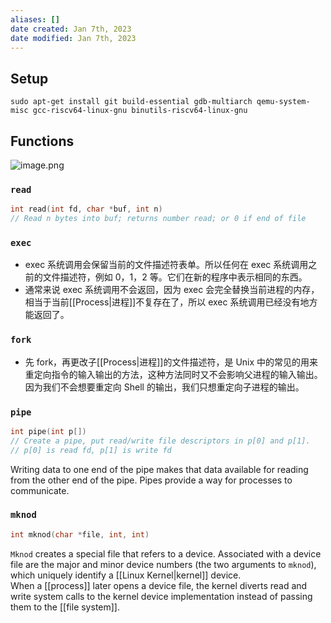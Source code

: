 ```yaml
---
aliases: []
date created: Jan 7th, 2023
date modified: Jan 7th, 2023
---
```


## Setup
```
sudo apt-get install git build-essential gdb-multiarch qemu-system-misc gcc-riscv64-linux-gnu binutils-riscv64-linux-gnu
```

## Functions
![image.png](https://img.ynchen.me/2023/01/f8061c2e7082d11eb43cba66b8d9a126.webp)

### `read`
```c
int read(int fd, char *buf, int n)
// Read n bytes into buf; returns number read; or 0 if end of file
```

### `exec`
- exec 系统调用会保留当前的文件描述符表单。所以任何在 exec 系统调用之前的文件描述符，例如 0，1，2 等。它们在新的程序中表示相同的东西。
- 通常来说 exec 系统调用不会返回，因为 exec 会完全替换当前进程的内存，相当于当前[[Process|进程]]不复存在了，所以 exec 系统调用已经没有地方能返回了。

### `fork`
- 先 fork，再更改子[[Process|进程]]的文件描述符，是 Unix 中的常见的用来重定向指令的输入输出的方法，这种方法同时又不会影响父进程的输入输出。因为我们不会想要重定向 Shell 的输出，我们只想重定向子进程的输出。

### `pipe`
```c
int pipe(int p[]) 
// Create a pipe, put read/write file descriptors in p[0] and p[1].
// p[0] is read fd, p[1] is write fd
```

Writing data to one end of the pipe makes that data available for reading from the other end of the pipe. Pipes provide a way for processes to communicate.

### `mknod`
```c
int mknod(char *file, int, int)
```

`Mknod` creates a special file that refers to a device. Associated with a device file are the major and minor device numbers (the two arguments to `mknod`), which uniquely identify a [[Linux Kernel|kernel]] device.  
When a [[process]] later opens a device file, the kernel diverts read and write system calls to the kernel device implementation instead of passing them to the [[file system]].
